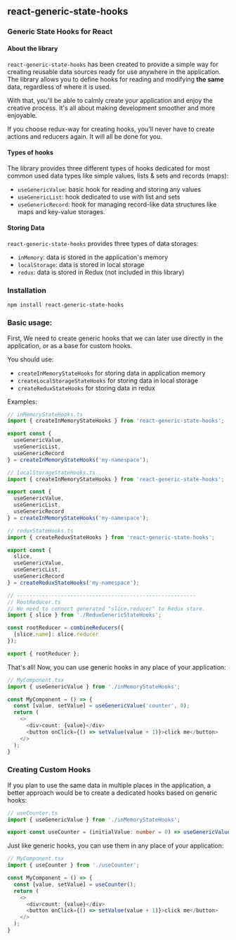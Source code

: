 ## react-generic-state-hooks
### Generic State Hooks for React

#### About the library
`react-generic-state-hooks` has been created to provide a simple way for creating reusable data sources
ready for use anywhere in the application.
The library allows you to define hooks for reading and modifying **the same** data, regardless of where it is used.

With that, you'll be able to calmly create your application and enjoy the creative process.
It's all about making development smoother and more enjoyable.

If you choose redux-way for creating hooks, you'll never have to create actions and reducers again.
It will all be done for you.

#### Types of hooks
The library provides three different types of hooks dedicated for most common used
data types like simple values, lists & sets and records (maps):
- `useGenericValue`: basic hook for reading and storing any values
- `useGenericList`: hook dedicated to use with list and sets
- `useGenericRecord`: hook for managing record-like data structures like maps and key-value storages.

#### Storing Data
`react-generic-state-hooks` provides three types of data storages:
- `inMemory`: data is stored in the application's memory
- `localStorage`: data is stored in local storage
- `redux`: data is stored in Redux (not included in this library)

### Installation
`npm install react-generic-state-hooks`

### Basic usage:
First, We need to create generic hooks that we can later use 
directly in the application, or as a base for custom hooks.

You should use:
- `createInMemoryStateHooks` for storing data in application memory
- `createLocalStorageStateHooks` for storing data in local storage
- `createReduxStateHooks` for storing data in redux

Examples:
~~~typescript jsx
// inMemoryStateHooks.ts
import { createInMemoryStateHooks } from 'react-generic-state-hooks';

export const {
  useGenericValue,
  useGenericList,
  useGenericRecord
} = createInMemoryStateHooks('my-namespace');
~~~
~~~typescript jsx
// localStorageStateHooks.ts
import { createInMemoryStateHooks } from 'react-generic-state-hooks';

export const {
  useGenericValue,
  useGenericList,
  useGenericRecord
} = createInMemoryStateHooks('my-namespace');
~~~
~~~typescript jsx
// reduxStateHooks.ts
import { createReduxStateHooks } from 'react-generic-state-hooks';

export const {
  slice,
  useGenericValue,
  useGenericList,
  useGenericRecord
} = createReduxStateHooks('my-namespace');

// ---------------------------------------------------------
// RootReducer.ts
// We need to connect generated "slice.reducer" to Redux store.
import { slice } from './ReduxGenericStateHooks';

const rootReducer = combineReducers({
  [slice.name]: slice.reducer
});

export { rootReducer };
~~~
That's all! Now, you can use generic hooks in any place of your application:

~~~typescript jsx
// MyComponent.tsx
import { useGenericValue } from './inMemoryStateHooks';

const MyComponent = () => {
  const [value, setValue] = useGenericValue('counter', 0);
  return (
    <>
      <div>count: {value}</div>
      <button onClick={() => setValue(value + 1)}>click me</button>
    </>
  );
}
~~~

### Creating Custom Hooks
If you plan to use the same data in multiple places in the application, 
a better approach would be to create a dedicated hooks based on generic hooks:
~~~typescript jsx
// useCounter.ts
import { useGenericValue } from './inMemoryStateHooks';

export const useCounter = (initialValue: number = 0) => useGenericValue('counter', initialValue);
~~~
Just like generic hooks, you can use them in any place of your application:
~~~typescript jsx
// MyComponent.tsx
import { useCounter } from './useCounter';

const MyComponent = () => {
  const [value, setValue] = useCounter();
  return (
    <>
      <div>count: {value}</div>
      <button onClick={() => setValue(value + 1)}>click me</button>
    </>
  );
}
~~~
